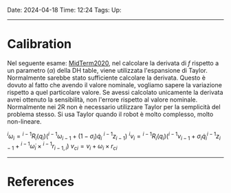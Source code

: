 Date: 2024-04-18
Time: 12:24
Tags:
Up: 

---
# Calibration

Nel seguente esame: [MidTerm2020](https://www.diag.uniroma1.it/deluca/rob2_en/WrittenExamsRob2/Robotics2_Remote_Midterm_Test_2019-20_20.04.15.pdf), nel calcolare la derivata di $f$ rispetto a un parametro ($\alpha$) della DH table, viene utilizzata l'espansione di Taylor. Normalmente sarebbe stato sufficiente calcolare la derivata. Questo è dovuto al fatto che avendo il valore nominale, vogliamo sapere la variazione rispetto a quel particolare valore. Se avessi calcolato unicamente la derivata avrei ottenuto la sensibilità, non l'errore rispetto al valore nominale. Normalmente nei 2R non è necessario utilizzare Taylor per la semplicità del problema stesso. Si usa Taylor quando il robot è molto complesso, molto non-lineare.


${}^{i}{\omega}_i = {}^{i-1}R_i(q_i) \left( {}^{i-1}{\omega}_{i-1} + (1 - \sigma_i)\dot q_i \ {}^{i-1}{z}_{i-1} \right)$
${}^{i}{v}_i = {}^{i-1}R_i(q_i) \left( {}^{i-1}{v}_{i-1} + \sigma_i \dot q_i {}^{i-1}{z}_{i-1} + {}^{i-1}\dot{\omega}_i \times {}^{i-1}r_{i-1,i}\right)$
$v_{ci} = v_i + \omega_i \times r_{ci}$

---
# References
